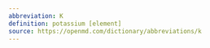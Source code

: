 ```yaml
---
abbreviation: K
definition: potassium [element]
source: https://openmd.com/dictionary/abbreviations/k
---
```

